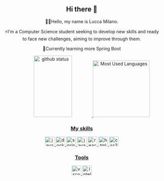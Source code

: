 
<!--
**LuccaMilanoDev/LuccaMilanoDev** is a ✨ _special_ ✨ repository because its `README.md` (this file) appears on your GitHub profile.

Here are some ideas to get you started:

- 🔭 I’m currently working on ...
- 🌱 I’m currently learning ...
- 👯 I’m looking to collaborate on ...
- 🤔 I’m looking for help with ...
- 💬 Ask me about ...
- 📫 How to reach me: ...
- 😄 Pronouns: ...
- ⚡ Fun fact: ...
-->
<h2 align="center">Hi there 👋</h1>
<div align="center">
  <p>👩‍💻Hello, my name is Lucca Milano.</p>
  <p>⚡I'm a Computer Science student seeking to develop new skills and ready to face new challenges, aiming to improve through them.</p>
  <p>📝Currently learning more Spring Boot</p>
</div>
<div align="center"> 
<a href="https://github.com/LuccaMilanoDev">
   <img width="49%" height="195px" src="https://github-readme-stats.vercel.app/api?username=LuccaMilanoDev&show_icons=true&count_private=true&hide_border=true&title_color=00bfbf&icon_color=00bfbf&text_color=c9d1d9&bg_color=0d1117" alt="github status"/> 
<img loading="lazy" height="180em" src="https://github-readme-stats.vercel.app/api/top-langs/?username=LuccaMilanoDev&layout=compact&langs_count=7&theme=dracula" alt="Most Used Languages"/>

</div>

<div align="center">
<h3>My skills</h3>
</div>

<div align="center" gap=10px>
<img src= "https://cdn.jsdelivr.net/gh/devicons/devicon/icons/java/java-original.svg" height="30" alt="java logo"/> 
  
<img src="https://cdn.jsdelivr.net/gh/devicons/devicon/icons/docker/docker-original.svg" height="30" alt="docker" />

<img src="https://cdn.jsdelivr.net/gh/devicons/devicon/icons/spring/spring-original.svg" height="30" alt="spring" />

<img src="https://cdn.jsdelivr.net/gh/devicons/devicon/icons/javascript/javascript-original.svg" height="30" alt="javascript logo"/>

<img src="https://cdn4.iconfinder.com/data/icons/logos-3/600/React.js_logo-512.png" height="30" alt="react.js logo"/>

<img src="https://cdn.jsdelivr.net/gh/devicons/devicon/icons/html5/html5-original.svg" height="30" alt="html5 logo"  />

<img src="https://cdn.jsdelivr.net/gh/devicons/devicon/icons/css3/css3-original.svg" height="30" alt="css3 logo"  />
  
</div>

<div align="center">
<h3>Tools</h3>
</div>

<div align="center">
<img src= "https://upload.wikimedia.org/wikipedia/commons/9/9a/Visual_Studio_Code_1.35_icon.svg" height="30" alt="vscode logo"/>

<img src= "https://upload.wikimedia.org/wikipedia/commons/9/9c/IntelliJ_IDEA_Icon.svg" height="30" alt="Intellij IDEA logo"/>

</div>

